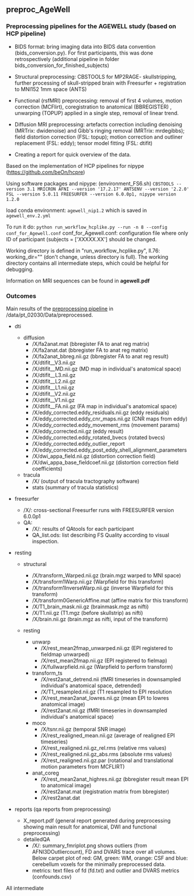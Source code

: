 ## preproc_AgeWell

### Preprocessing pipelines for the AGEWELL study (based on HCP pipeline)

+ BIDS format: bring imaging data into BIDS data convention (bids_conversion.py). For first participants, this was done retrospectively (additional pipeline in folder bids_conversion_for_finished_subjects)

+ Structural preprocessing: CBSTOOLS for MP2RAGE- skullstripping, further processing of skull-stripped brain with Freesurfer + registration to MNI152 1mm space (ANTS)

+ Functional (rsfMRI) preprocessing: removal of first 4 volumes, motion correction (MCFlirt), coregistration to anatomical (BBREGISTER)
, unwarping (TOPUP) applied in a single step, removal of linear trend.

+ Diffusion MRI preprocessing: artefacts correction including denoising (MRTrix: dwidenoise) and Gibb's ringing removal (MRTrix: mrdegibbs); field distortion correction (FSL: topup); motion correction and outliner replacement (FSL: eddy); tensor model fitting (FSL: dtifit)

+ Creating a report for quick overview of the data.

Based on the implementation of HCP pipelines for nipype (https://github.com/beOn/hcpre)

Using software packages and nipype: (environment_FS6.sh)
`CBSTOOLS --version 3.1 MRICRON AFNI --version '17.2.17' ANTSENV --version '2.2.0' FSL --version 5.0.11 FREESURFER --version 6.0.0p1, nipype version 1.2.0`

load conda environment: `agewell_nip1.2` which is saved in `agewell_env.2.yml`

To run it do:
`python run_workflow_hcplike.py --run -n 8 --config conf_for_Agewell.conf`
conf_for_Agewell.conf: configuration file where only ID of participant (subjects = ['XXXXX.XX'] should be changed.

Working directory is defined in "run_workflow_hcplike.py", ll.76: working_dir="" (don't change, unless directory is full). The working directory contains all intermediate steps,
which could be helpful for debugging.

Information on MRI sequences can be found in **agewell.pdf**

### Outcomes

Main results of the [preprocessing pipeline](https://github.com/fBeyer89/preproc_AgeWell/nipy1.4) in /data/pt_02030/Data/preprocessed.
  * dti
      * diffusion
         * /X/fa2anat.mat (bbregister FA to anat reg matrix)
         * /X/fa2anat.dat (bbregister FA to anat reg matrix)
         * /X/fa2anat_bbreg.nii.gz (bbregister FA to anat reg result)
         * /X/dtifit__V3.nii.gz
         * /X/dtifit__MD.nii.gz (MD map in individual's anatomical space)
         * /X/dtifit__L3.nii.gz
         * /X/dtifit__L2.nii.gz
         * /X/dtifit__L1.nii.gz
         * /X/dtifit__V2.nii.gz
         * /X/dtifit__V1.nii.gz  
         * /X/dtifit__FA.nii.gz  (FA map in individual's anatomical space)
         * /X/eddy_corrected.eddy_residuals.nii.gz (eddy residuals)
         * /X/eddy_corrected.eddy_cnr_maps.nii.gz (CNR maps from eddy)
         * /X/eddy_corrected.eddy_movement_rms (movement params)
         * /X/eddy_corrected.nii.gz (eddy result)
         * /X/eddy_corrected.eddy_rotated_bvecs (rotated bvecs)
         * /X/eddy_corrected.eddy_outlier_report
         * /X/eddy_corrected.eddy_post_eddy_shell_alignment_parameters
         * /X/dwi_appa_field.nii.gz (distortion correction field)
         * /X/dwi_appa_base_fieldcoef.nii.gz (distortion correction field coefficients)
      * tracula
        * /X/ (output of tracula tractography software)
        * stats (summary of tracula statistics)
  * freesurfer
    * /X/: cross-sectional Freesurfer runs with FREESURFER version 6.0.0p1
    * QA:
      * /X/: results of QAtools for each participant
      * QA_list.ods: list describing FS Quality according to visual inspection.
  * resting
    * structural
      * /X/transform_Warped.nii.gz (brain.mgz warped to MNI space)
      * /X/transform1Warp.nii.gz (Warpfield for this transform)
      * /X/transform1InverseWarp.nii.gz (inverse Warpfield for this transform)
      * /X/transform0GenericAffine.mat (affine matrix for this transform)
      * /X/T1_brain_mask.nii.gz (brainmask.mgz as nifti)
      * /X/T1.nii.gz (T1.mgz (before skullstrip) as nifti)
      * /X/brain.nii.gz (brain.mgz as nifti, input of the transform)

    * resting
      * unwarp
        * /X/rest_mean2fmap_unwarped.nii.gz (EPI registered to fieldmap unwarped)
        * /X/rest_mean2fmap.nii.gz (EPI registered to fielmap)
        * /X/fullwarpfield.nii.gz (Warpfield to perform transform)
      * transform_ts
        * /X/rest2anat_detrend.nii (fMRI timeseries in downsampled individual's anatomical space, detrended)
        * /X/T1_resampled.nii.gz (T1 resampled to EPI resolution
        * /X/rest_mean2anat_lowres.nii.gz (mean EPI to lowres anatomical image)
        * /X/rest2anat.nii.gz (fMRI timeseries in downsampled individual's anatomical space)
      * moco
        * /X/tsnr.nii.gz (temporal SNR image)
        * /X/rest_realigned_mean.nii.gz (average of realigned EPI timeseries)
        * /X/rest_realigned.nii.gz_rel.rms (relative rms values)
        * /X/rest_realigned.nii.gz_abs.rms (absolute rms values)
        * /X/rest_realigned.nii.gz.par (rotational and translational motion parameters from MCFLIRT)
      * anat_coreg
        * /X/rest_mean2anat_highres.nii.gz (bbregister result mean EPI to anatomical image)
        * /X/rest2anat.mat (registration matrix from bbregister)
        * /X/rest2anat.dat

  * reports (qa reports from preprocessing)
    * X_report.pdf (general report generated during preprocessing showing main result for anatomical, DWI and functional preprocessing)
    * detailedQA
        * /X/: summary_fmriplot.png shows outliers (from AFNI3DOutliercount), FD and DVARS trace over all volumes. Below carpet plot of red: GM, green: WM, orange: CSF and blue: cerebellum voxels for the minimally preprocessed data.
        * metrics: text files of fd (fd.txt) and outlier and DVARS metrics (confounds.csv)

All intermediate
